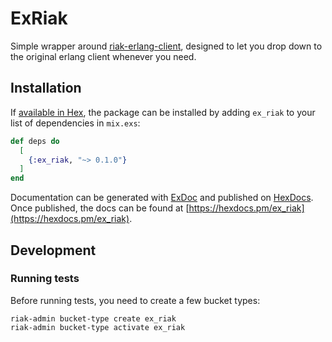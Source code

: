 # ExRiak

Simple wrapper around [riak-erlang-client](github.com/basho/riak-erlang-client),
designed to let you drop down to the original erlang client whenever you need.

## Installation

If [available in Hex](https://hex.pm/docs/publish), the package can be installed
by adding `ex_riak` to your list of dependencies in `mix.exs`:

```elixir
def deps do
  [
    {:ex_riak, "~> 0.1.0"}
  ]
end
```

Documentation can be generated with [ExDoc](https://github.com/elixir-lang/ex_doc)
and published on [HexDocs](https://hexdocs.pm). Once published, the docs can
be found at [https://hexdocs.pm/ex_riak](https://hexdocs.pm/ex_riak).


## Development

### Running tests

Before running tests, you need to create a few bucket types:

```shell
riak-admin bucket-type create ex_riak
riak-admin bucket-type activate ex_riak
